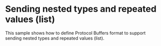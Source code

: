 # Sending nested types and repeated values (list)

This sample shows how to define Protocol Buffers format to support sending nested types and repeated values (list).

